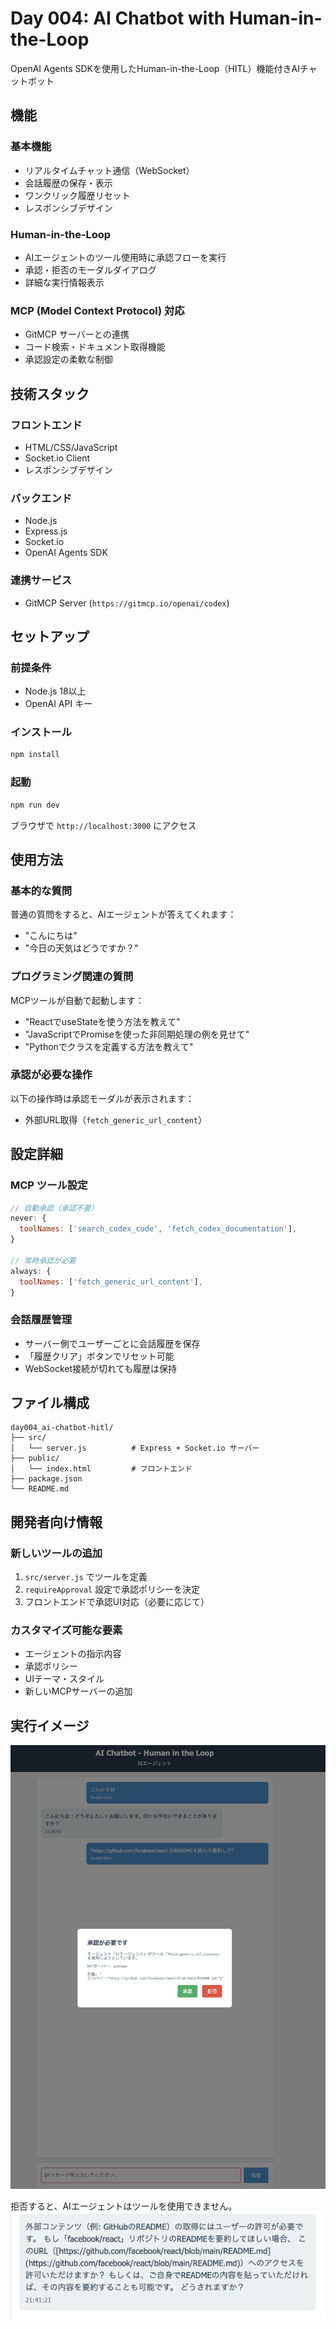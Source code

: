 # Day 004: AI Chatbot with Human-in-the-Loop

OpenAI Agents SDKを使用したHuman-in-the-Loop（HITL）機能付きAIチャットボット

## 機能

### 基本機能

- リアルタイムチャット通信（WebSocket）
- 会話履歴の保存・表示
- ワンクリック履歴リセット
- レスポンシブデザイン

### Human-in-the-Loop

- AIエージェントのツール使用時に承認フローを実行
- 承認・拒否のモーダルダイアログ
- 詳細な実行情報表示

### MCP (Model Context Protocol) 対応

- GitMCP サーバーとの連携
- コード検索・ドキュメント取得機能
- 承認設定の柔軟な制御

## 技術スタック

### フロントエンド

- HTML/CSS/JavaScript
- Socket.io Client
- レスポンシブデザイン

### バックエンド

- Node.js
- Express.js
- Socket.io
- OpenAI Agents SDK

### 連携サービス

- GitMCP Server (`https://gitmcp.io/openai/codex`)

## セットアップ

### 前提条件

- Node.js 18以上
- OpenAI API キー

### インストール

```bash
npm install
```

### 起動

```bash
npm run dev
```

ブラウザで `http://localhost:3000` にアクセス

## 使用方法

### 基本的な質問

普通の質問をすると、AIエージェントが答えてくれます：

- "こんにちは"
- "今日の天気はどうですか？"

### プログラミング関連の質問

MCPツールが自動で起動します：

- "ReactでuseStateを使う方法を教えて"
- "JavaScriptでPromiseを使った非同期処理の例を見せて"
- "Pythonでクラスを定義する方法を教えて"

### 承認が必要な操作

以下の操作時は承認モーダルが表示されます：

- 外部URL取得（`fetch_generic_url_content`）

## 設定詳細

### MCP ツール設定

```javascript
// 自動承認（承認不要）
never: {
  toolNames: ['search_codex_code', 'fetch_codex_documentation'],
}

// 常時承認が必要
always: {
  toolNames: ['fetch_generic_url_content'],
}
```

### 会話履歴管理

- サーバー側でユーザーごとに会話履歴を保存
- 「履歴クリア」ボタンでリセット可能
- WebSocket接続が切れても履歴は保持

## ファイル構成

```
day004_ai-chatbot-hitl/
├── src/
│   └── server.js          # Express + Socket.io サーバー
├── public/
│   └── index.html         # フロントエンド
├── package.json
└── README.md
```

## 開発者向け情報

### 新しいツールの追加

1. `src/server.js` でツールを定義
2. `requireApproval` 設定で承認ポリシーを決定
3. フロントエンドで承認UI対応（必要に応じて）

### カスタマイズ可能な要素

- エージェントの指示内容
- 承認ポリシー
- UIテーマ・スタイル
- 新しいMCPサーバーの追加

## 実行イメージ

![image1](img/1.png)

拒否すると、AIエージェントはツールを使用できません。
![image2](img/2.png)
